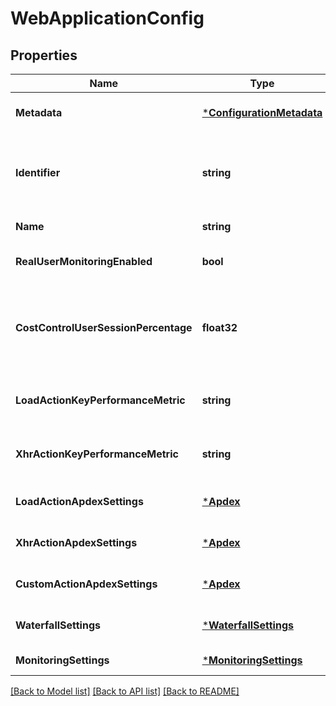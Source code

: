# WebApplicationConfig

## Properties
Name | Type | Description | Notes
------------ | ------------- | ------------- | -------------
**Metadata** | [***ConfigurationMetadata**](ConfigurationMetadata.md) | Metadata useful for debugging. | [optional] [default to null]
**Identifier** | **string** | The unique id of the web application, automatically generated by the dynatrace server. | [optional] [default to null]
**Name** | **string** | The name of the Web Application | [default to null]
**RealUserMonitoringEnabled** | **bool** | Real User Monitoring enabled/disabled. | [default to null]
**CostControlUserSessionPercentage** | **float32** | User session percentage for cost and traffic control (decimal number with three fractional digits). | [default to null]
**LoadActionKeyPerformanceMetric** | **string** | The Key Performance Metric for load actions | [default to null]
**XhrActionKeyPerformanceMetric** | **string** | The Key Performance Metric for xhr actions | [default to null]
**LoadActionApdexSettings** | [***Apdex**](Apdex.md) | The apdex settings for load actions | [default to null]
**XhrActionApdexSettings** | [***Apdex**](Apdex.md) | The apdex settings for xhr actions | [default to null]
**CustomActionApdexSettings** | [***Apdex**](Apdex.md) | The apdex settings for custom actions | [default to null]
**WaterfallSettings** | [***WaterfallSettings**](WaterfallSettings.md) | Settings for the Waterfall analysis. | [default to null]
**MonitoringSettings** | [***MonitoringSettings**](MonitoringSettings.md) | Settings for real user monitoring. | [default to null]

[[Back to Model list]](../README.md#documentation-for-models) [[Back to API list]](../README.md#documentation-for-api-endpoints) [[Back to README]](../README.md)


